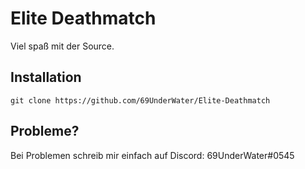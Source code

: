 # Elite Deathmatch 
Viel spaß mit der Source.<br/>

## Installation
```
git clone https://github.com/69UnderWater/Elite-Deathmatch
```

## Probleme?
Bei Problemen schreib mir einfach auf Discord: 69UnderWater#0545
